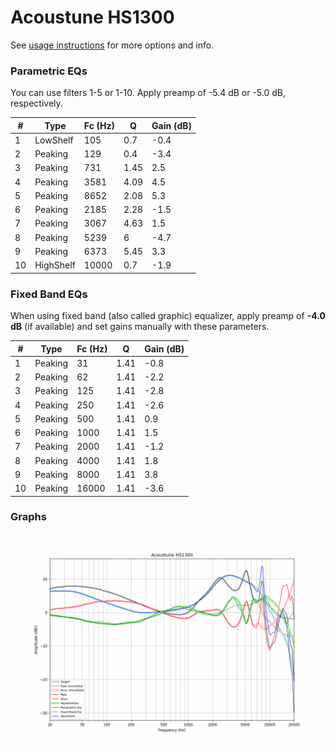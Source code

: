 # Acoustune HS1300
See [usage instructions](https://github.com/jaakkopasanen/AutoEq#usage) for more options and info.

### Parametric EQs
You can use filters 1-5 or 1-10. Apply preamp of -5.4 dB or -5.0 dB, respectively.

|   # | Type      |   Fc (Hz) |    Q |   Gain (dB) |
|-----|-----------|-----------|------|-------------|
|   1 | LowShelf  |       105 | 0.7  |        -0.4 |
|   2 | Peaking   |       129 | 0.4  |        -3.4 |
|   3 | Peaking   |       731 | 1.45 |         2.5 |
|   4 | Peaking   |      3581 | 4.09 |         4.5 |
|   5 | Peaking   |      8652 | 2.08 |         5.3 |
|   6 | Peaking   |      2185 | 2.28 |        -1.5 |
|   7 | Peaking   |      3067 | 4.63 |         1.5 |
|   8 | Peaking   |      5239 | 6    |        -4.7 |
|   9 | Peaking   |      6373 | 5.45 |         3.3 |
|  10 | HighShelf |     10000 | 0.7  |        -1.9 |

### Fixed Band EQs
When using fixed band (also called graphic) equalizer, apply preamp of **-4.0 dB** (if available) and set gains manually with these parameters.

|   # | Type    |   Fc (Hz) |    Q |   Gain (dB) |
|-----|---------|-----------|------|-------------|
|   1 | Peaking |        31 | 1.41 |        -0.8 |
|   2 | Peaking |        62 | 1.41 |        -2.2 |
|   3 | Peaking |       125 | 1.41 |        -2.8 |
|   4 | Peaking |       250 | 1.41 |        -2.6 |
|   5 | Peaking |       500 | 1.41 |         0.9 |
|   6 | Peaking |      1000 | 1.41 |         1.5 |
|   7 | Peaking |      2000 | 1.41 |        -1.2 |
|   8 | Peaking |      4000 | 1.41 |         1.8 |
|   9 | Peaking |      8000 | 1.41 |         3.8 |
|  10 | Peaking |     16000 | 1.41 |        -3.6 |

### Graphs
![](./Acoustune%20HS1300.png)
